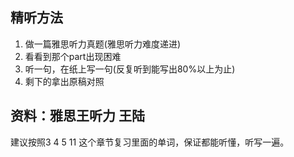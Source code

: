 ## 精听方法

1. 做一篇雅思听力真题(雅思听力难度递进)
2. 看看到那个part出现困难
3. 听一句，在纸上写一句(反复听到能写出80%以上为止)
4. 剩下的拿出原稿对照

## 资料：雅思王听力  王陆

建议按照3 4 5 11 这个章节复习里面的单词，保证都能听懂，听写一遍。


